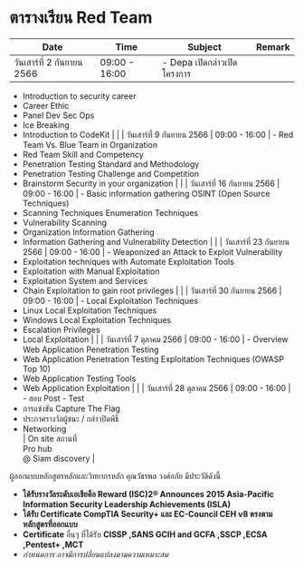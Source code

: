 # ตารางเรียน Red Team

| Date | Time | Subject | Remark |
| --- | --- | --- | --- |
| วันเสาร์ที่ 2 กันยายน 2566 | 09:00 - 16:00  | - Depa เปิดกล่าวเปิดโครงการ <br />
- Introduction to security career <br />
- Career Ethic <br />
- Panel Dev Sec Ops <br />
- Ice Breaking <br /> 
- Introduction to CodeKit |  |
| วันเสาร์ที่ 9 กันยายน 2566 | 09:00 - 16:00 | - Red Team Vs. Blue Team in Organization <br /> 
- Red Team Skill and Competency <br />
- Penetration Testing Standard and Methodology <br />
- Penetration Testing Challenge and Competition <br />
- Brainstorm Security in your organization |  |
| วันเสาร์ที่ 16 กันยายน 2566 | 09:00 - 16:00 | - Basic information gathering OSINT (Open Source Techniques) <br />
- Scanning Techniques Enumeration Techniques <br />
- Vulnerability Scanning <br />
- Organization Information Gathering <br />
- Information Gathering and Vulnerability Detection |  |
| วันเสาร์ที่ 23 กันยายน 2566 | 09:00 - 16:00 | - Weaponized an Attack to Exploit Vulnerability <br />
- Exploitation techniques with Automate Exploitation Tools <br />
- Exploitation with Manual Exploitation <br />
- Exploitation System and Services <br />
- Chain Exploitation to gain root privileges |  |
| วันเสาร์ที่ 30 กันยายน 2566 | 09:00 - 16:00 | - Local Exploitation Techniques <br />
- Linux Local Exploitation Techniques <br />
- Windows Local Exploitation Techniques <br />
- Escalation Privileges <br />
- Local Exploitation |  |
| วันเสาร์ที่ 7 ตุลาคม 2566 | 09:00 - 16:00 | - Overview Web Application Penetration Testing <br />
- Web Application Penetration Testing Exploitation Techniques (OWASP Top 10) <br />
- Web Application Testing Tools <br />
- Web Application Exploitation |  |
| วันเสาร์ที่ 28 ตุลาคม 2566 | 09:00 - 16:00 | - สอบ Post - Test <br />
- การแข่งขัน Capture The Flag <br />
- ประกาศรางวัลผู้ชนะ / กล่าวปิดพิธี <br />
- Networking <br /> | On site สถานที่ <br />
Pro hub <br />
@ Siam discovery  |


ผู้ออกแบบหลักสูตรหลักและวิทยากรหลัก คุณวัชรพล วงศ์อภัย มีประวัติดังนี้

- **ได้รับรางวัลระดับเอเชียคือ Reward (ISC)2® Announces 2015 Asia-Pacific Information Security Leadership Achievements (ISLA)**
- **ได้รับ Certificate CompTIA Security+ และ EC-Council CEH v8 ตรงตามหลักสูตรที่ออกแบบ**
- **Certificate** อื่นๆ ที่ได้รับ **CISSP ,SANS GCIH and GCFA ,SSCP ,ECSA ,Pentest+ ,MCT**
- *กำหนดการ อาจมีการปลี่ยนแปลงตามความเหมาะสม*